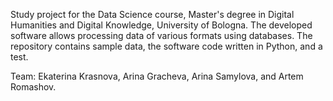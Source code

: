 Study project for the Data Science course, Master's degree in Digital Humanities and Digital Knowledge, University of Bologna. The developed software allows processing data of various formats using databases. The repository contains sample data, the software code written in Python, and a test. 

Team: Ekaterina Krasnova, Arina Gracheva, Arina Samylova, and Artem Romashov. 
